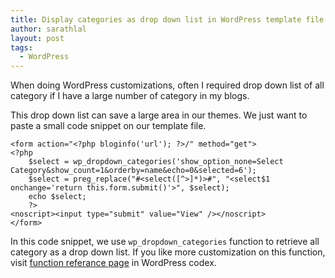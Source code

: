 ```yaml
---
title: Display categories as drop down list in WordPress template file
author: sarathlal
layout: post
tags:
  - WordPress
---
```

When doing WordPress customizations, often I required drop down list of all category if I have a large number of category in my blogs.

This drop down list can save a large area in our themes. We just want to paste a small code snippet on our template file.

	<form action="<?php bloginfo('url'); ?>/" method="get">
	<?php
		$select = wp_dropdown_categories('show_option_none=Select Category&show_count=1&orderby=name&echo=0&selected=6');
		$select = preg_replace("#<select([^>]*)>#", "<select$1 onchange='return this.form.submit()'>", $select);
		echo $select;
		?>
	<noscript><input type="submit" value="View" /></noscript>
	</form>

In this code snippet, we use `wp_dropdown_categories` function to retrieve all category as a drop down list. If you like more customization on this function, visit [function referance page][1] in WordPress codex.

 [1]: http://codex.wordpress.org/Function_Reference/wp_dropdown_categories
